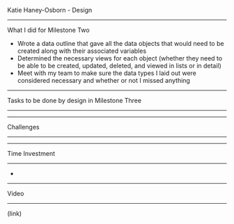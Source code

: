 Katie Haney-Osborn - Design
- - - - - - - - - - - - - - - - - - -
What I did for Milestone Two
- Wrote a data outline that gave all the data objects that would need to be created along with their associated variables
- Determined the necessary views for each object (whether they need to be able to be created, updated, deleted, and viewed in lists or in detail)
- Meet with my team to make sure the data types I laid out were considered necessary and whether or not I missed anything
- - - - - - - - - - - - - - - - - - -
Tasks to be done by design in Milestone Three
- - - - - - - - - - - - - - - - - - -

- - - - - - - - - - - - - - - - - - -
Challenges
- - - - - - - - - - - - - - - - - - -

- - - - - - - - - - - - - - - - - - -
Time Investment
- - - - - - - - - - - - - - - - - - -
- 
- - - - - - - - - - - - - - - - - - -
Video
- - - - - - - - - - - - - - - - - - -
(link)
